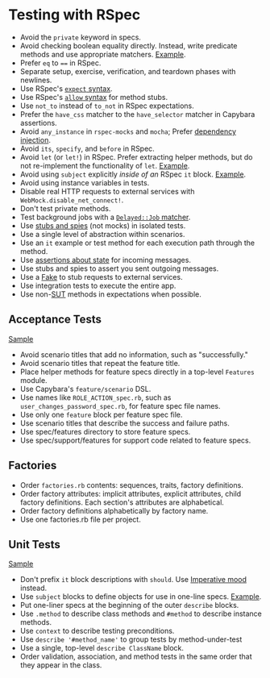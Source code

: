 # Testing with RSpec

- Avoid the `private` keyword in specs.
- Avoid checking boolean equality directly. Instead, write predicate methods and use appropriate matchers.
  [Example](predicate_tests_spec.rb).
- Prefer `eq` to `==` in RSpec.
- Separate setup, exercise, verification, and teardown phases with newlines.
- Use RSpec's [`expect` syntax].
- Use RSpec's [`allow` syntax] for method stubs.
- Use `not_to` instead of `to_not` in RSpec expectations.
- Prefer the `have_css` matcher to the `have_selector` matcher in Capybara assertions.
- Avoid `any_instance` in `rspec-mocks` and `mocha`; Prefer [dependency injection].
- Avoid `its`, `specify`, and `before` in RSpec.
- Avoid `let` (or `let!`) in RSpec. Prefer extracting helper methods, but do not re-implement the functionality of
  `let`. [Example](/testing-rspec/avoid_let_spec.rb).
- Avoid using `subject` explicitly _inside of an_ RSpec `it` block. [Example](/testing-rspec/unit_test_spec.rb).
- Avoid using instance variables in tests.
- Disable real HTTP requests to external services with `WebMock.disable_net_connect!`.
- Don't test private methods.
- Test background jobs with a [`Delayed::Job` matcher].
- Use [stubs and spies] \(not mocks\) in isolated tests.
- Use a single level of abstraction within scenarios.
- Use an `it` example or test method for each execution path through the method.
- Use [assertions about state] for incoming messages.
- Use stubs and spies to assert you sent outgoing messages.
- Use a [Fake] to stub requests to external services.
- Use integration tests to execute the entire app.
- Use non-[SUT] methods in expectations when possible.

[`expect` syntax]: http://myronmars.to/n/dev-blog/2012/06/rspecs-new-expectation-syntax
[`allow` syntax]: https://github.com/rspec/rspec-mocks#method-stubs
[dependency injection]: http://en.wikipedia.org/wiki/Dependency_injection
[`delayed::job` matcher]: https://gist.github.com/3186463
[stubs and spies]: http://robots.thoughtbot.com/post/159805295/spy-vs-spy
[assertions about state]: https://speakerdeck.com/skmetz/magic-tricks-of-testing-railsconf?slide=51
[fake]: http://robots.thoughtbot.com/post/219216005/fake-it
[sut]: http://xunitpatterns.com/SUT.html

## Acceptance Tests

[Sample](acceptance_test_spec.rb)

- Avoid scenario titles that add no information, such as "successfully."
- Avoid scenario titles that repeat the feature title.
- Place helper methods for feature specs directly in a top-level `Features` module.
- Use Capybara's `feature/scenario` DSL.
- Use names like `ROLE_ACTION_spec.rb`, such as `user_changes_password_spec.rb`, for feature spec file names.
- Use only one `feature` block per feature spec file.
- Use scenario titles that describe the success and failure paths.
- Use spec/features directory to store feature specs.
- Use spec/support/features for support code related to feature specs.

## Factories

- Order `factories.rb` contents: sequences, traits, factory definitions.
- Order factory attributes: implicit attributes, explicit attributes, child factory definitions. Each section's
  attributes are alphabetical.
- Order factory definitions alphabetically by factory name.
- Use one factories.rb file per project.

## Unit Tests

[Sample](unit_test_spec.rb)

- Don't prefix `it` block descriptions with `should`. Use [Imperative mood] instead.
- Use `subject` blocks to define objects for use in one-line specs. [Example](unit_test_spec.rb#6).
- Put one-liner specs at the beginning of the outer `describe` blocks.
- Use `.method` to describe class methods and `#method` to describe instance methods.
- Use `context` to describe testing preconditions.
- Use `describe '#method_name'` to group tests by method-under-test
- Use a single, top-level `describe ClassName` block.
- Order validation, association, and method tests in the same order that they appear in the class.

[imperative mood]: http://en.wikipedia.org/wiki/Imperative_mood
